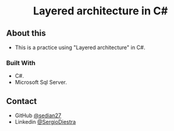<!-- Please update value in the {}  -->

<h1 align="center">Layered architecture in C#</h1>

## About this

- This is a practice using "Layered architecture" in C#.

### Built With

<!-- This section should list any major frameworks that you built your project using. Here are a few examples.-->

- C#.
- Microsoft Sql Server.

## Contact

- GitHub [@sedian27](https://{github.com/sedian27})
- Linkedin [@SergioDiestra](https://www.linkedin.com/in/segio-diestra-andrade-596276174/)